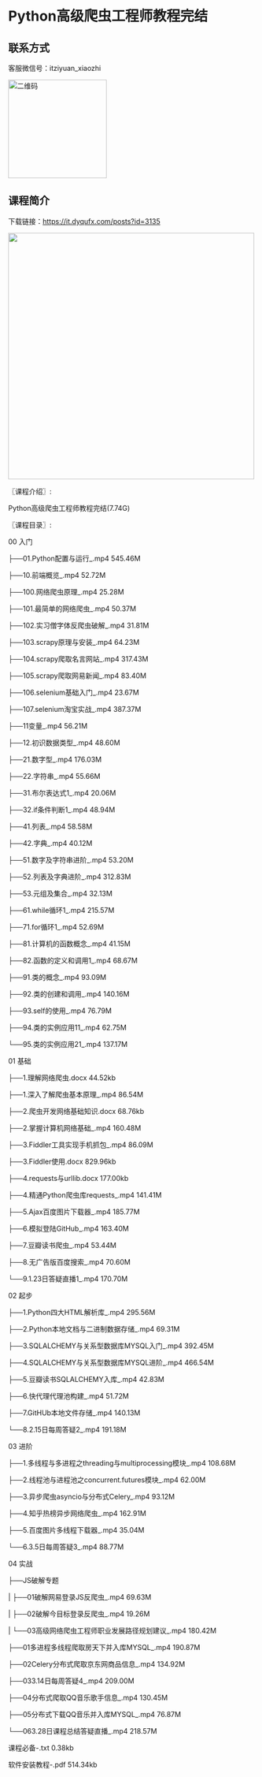 # Python高级爬虫工程师教程完结

## 联系方式

客服微信号：itziyuan_xiaozhi

<img src="https://ziyuanyun.oss-cn-guangzhou.aliyuncs.com/common/20240614073449/666b82192834a.jpg" width="200" height="200" alt="二维码">

## 课程简介

下载链接：https://it.dyqufx.com/posts?id=3135

<img src="https://ziyuanyun.oss-cn-guangzhou.aliyuncs.com/yun/20240515185023/6644936f0c2cb.jpg" width="500" alt="">

  〖课程介绍〗:

 Python高级爬虫工程师教程完结(7.74G)

 〖课程目录〗:

 00 入门

 ├──01.Python配置与运行_.mp4 545.46M

 ├──10.前端概览_.mp4 52.72M

 ├──100.网络爬虫原理_.mp4 25.28M

 ├──101.最简单的网络爬虫_.mp4 50.37M

 ├──102.实习僧字体反爬虫破解_.mp4 31.81M

 ├──103.scrapy原理与安装_.mp4 64.23M

 ├──104.scrapy爬取名言网站_.mp4 317.43M

 ├──105.scrapy爬取网易新闻_.mp4 83.40M

 ├──106.selenium基础入门_.mp4 23.67M

 ├──107.selenium淘宝实战_.mp4 387.37M

 ├──11变量_.mp4 56.21M

 ├──12.初识数据类型_.mp4 48.60M

 ├──21.数字型_.mp4 176.03M

 ├──22.字符串_.mp4 55.66M

 ├──31.布尔表达式1_.mp4 20.06M

 ├──32.if条件判断1_.mp4 48.94M

 ├──41.列表_.mp4 58.58M

 ├──42.字典_.mp4 40.12M

 ├──51.数字及字符串进阶_.mp4 53.20M

 ├──52.列表及字典进阶_.mp4 312.83M

 ├──53.元组及集合_.mp4 32.13M

 ├──61.while循环1_.mp4 215.57M

 ├──71.for循环1_.mp4 52.69M

 ├──81.计算机的函数概念_.mp4 41.15M

 ├──82.函数的定义和调用1_.mp4 68.67M

 ├──91.类的概念_.mp4 93.09M

 ├──92.类的创建和调用_.mp4 140.16M

 ├──93.self的使用_.mp4 76.79M

 ├──94.类的实例应用11_.mp4 62.75M

 └──95.类的实例应用21_.mp4 137.17M

 01 基础

 ├──1.理解网络爬虫.docx 44.52kb

 ├──1.深入了解爬虫基本原理_.mp4 86.54M

 ├──2.爬虫开发网络基础知识.docx 68.76kb

 ├──2.掌握计算机网络基础_.mp4 160.48M

 ├──3.Fiddler工具实现手机抓包_.mp4 86.09M

 ├──3.Fiddler使用.docx 829.96kb

 ├──4.requests与urllib.docx 177.00kb

 ├──4.精通Python爬虫库requests_.mp4 141.41M

 ├──5.Ajax百度图片下载器_.mp4 185.77M

 ├──6.模拟登陆GitHub_.mp4 163.40M

 ├──7.豆瓣读书爬虫_.mp4 53.44M

 ├──8.无广告版百度搜索_.mp4 70.60M

 └──9.1.23日答疑直播1_.mp4 170.70M

 02 起步

 ├──1.Python四大HTML解析库_.mp4 295.56M

 ├──2.Python本地文档与二进制数据存储_.mp4 69.31M

 ├──3.SQLALCHEMY与关系型数据库MYSQL入门_.mp4 392.45M

 ├──4.SQLALCHEMY与关系型数据库MYSQL进阶_.mp4 466.54M

 ├──5.豆瓣读书SQLALCHEMY入库_.mp4 42.83M

 ├──6.快代理代理池构建_.mp4 51.72M

 ├──7.GitHUb本地文件存储_.mp4 140.13M

 └──8.2.15日每周答疑2_.mp4 191.18M

 03 进阶

 ├──1.多线程与多进程之threading与multiprocessing模块_.mp4 108.68M

 ├──2.线程池与进程池之concurrent.futures模块_.mp4 62.00M

 ├──3.异步爬虫asyncio与分布式Celery_.mp4 93.12M

 ├──4.知乎热榜异步网络爬虫_.mp4 162.91M

 ├──5.百度图片多线程下载器_.mp4 35.04M

 └──6.3.5日每周答疑3_.mp4 88.77M

 04 实战

 ├──JS破解专题

 | ├──01破解网易登录JS反爬虫_.mp4 69.63M

 | ├──02破解今目标登录反爬虫_.mp4 19.26M

 | └──03高级网络爬虫工程师职业发展路径规划建议_.mp4 180.42M

 ├──01多进程多线程爬取房天下并入库MYSQL_.mp4 190.87M

 ├──02Celery分布式爬取京东网商品信息_.mp4 134.92M

 ├──033.14日每周答疑4_.mp4 209.00M

 ├──04分布式爬取QQ音乐歌手信息_.mp4 130.45M

 ├──05分布式下载QQ音乐并入库MYSQL_.mp4 76.87M

 └──063.28日课程总结答疑直播_.mp4 218.57M

 课程必备-.txt 0.38kb

 软件安装教程-.pdf 514.34kb

  